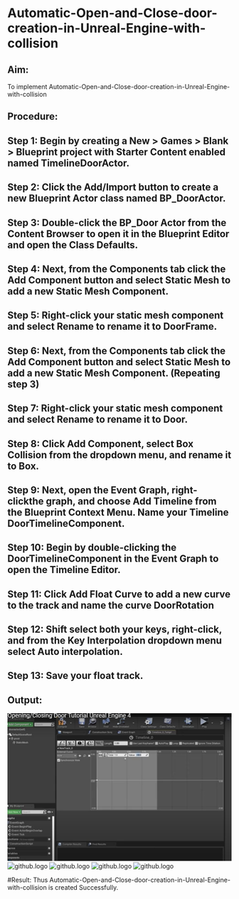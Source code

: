 # Automatic-Open-and-Close-door-creation-in-Unreal-Engine-with-collision


## Aim:
To implement Automatic-Open-and-Close-door-creation-in-Unreal-Engine-with-collision



## Procedure:
## Step 1: Begin by creating a New > Games > Blank > Blueprint project with Starter Content enabled named TimelineDoorActor.

## Step 2: Click the Add/Import button to create a new Blueprint Actor class named BP_DoorActor.

## Step 3: Double-click the BP_Door Actor from the Content Browser to open it in the Blueprint Editor and open the Class Defaults.

## Step 4: Next, from the Components tab click the Add Component button and select Static Mesh to add a new Static Mesh Component.

## Step 5: Right-click your static mesh component and select Rename to rename it to DoorFrame.

## Step 6: Next, from the Components tab click the Add Component button and select Static Mesh to add a new Static Mesh Component. (Repeating step 3)

## Step 7: Right-click your static mesh component and select Rename to rename it to Door.

## Step 8: Click Add Component, select Box Collision from the dropdown menu, and rename it to Box.

## Step 9: Next, open the Event Graph, right-clickthe graph, and choose Add Timeline from the Blueprint Context Menu. Name your Timeline DoorTimelineComponent.

## Step 10: Begin by double-clicking the DoorTimelineComponent in the Event Graph to open the Timeline Editor.

## Step 11: Click Add Float Curve to add a new curve to the track and name the curve DoorRotation

## Step 12: Shift select both your keys, right-click, and from the Key Interpolation dropdown menu select Auto interpolation.

## Step 13: Save your float track.

## Output:
![github.logo](EX5.png)
![github.logo](EX5.1.png)
![github.logo](EX5.2.png)
![github.logo](EX5.3.png)
![github.logo](EX5.4.png)

#Result:
Thus Automatic-Open-and-Close-door-creation-in-Unreal-Engine-with-collision is created Successfully.


